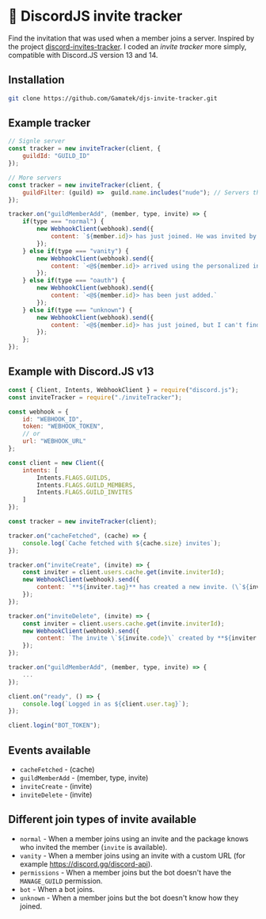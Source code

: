 # 📧 DiscordJS invite tracker

Find the invitation that was used when a member joins a server.
Inspired by the project [discord-invites-tracker](https://github.com/Androz2091/discord-invites-tracker).
I coded an *invite tracker* more simply, compatible with Discord.JS version 13 and 14.

## Installation
```bash
git clone https://github.com/Gamatek/djs-invite-tracker.git
```

## Example tracker
```js
// Signle server
const tracker = new inviteTracker(client, {
    guildId: "GUILD_ID"
});

// More servers
const tracker = new inviteTracker(client, {
    guildFilter: (guild) =>  guild.name.includes("nude"); // Servers that contain "nude" in their name will not be processed.
});

tracker.on("guildMemberAdd", (member, type, invite) => {
    if(type === "normal") {
        new WebhookClient(webhook).send({
            content: `${member.id}> has just joined. He was invited by **${invite.inviter.tag}**.`
        });
    } else if(type === "vanity") {
        new WebhookClient(webhook).send({
            content: `<@${member.id}> arrived using the personalized invitation.`
        });
    } else if(type === "oauth") {
        new WebhookClient(webhook).send({
            content: `<@${member.id}> has been just added.`
        });
    } else if(type === "unknown") {
        new WebhookClient(webhook).send({
            content: `<@${member.id}> has just joined, but I can't find out who invited him.`
        });
    };
});
```

## Example with Discord.JS v13
```js
const { Client, Intents, WebhookClient } = require("discord.js");
const inviteTracker = require("./inviteTracker");

const webhook = {
    id: "WEBHOOK_ID",
    token: "WEBHOOK_TOKEN",
    // or
    url: "WEBHOOK_URL"
};

const client = new Client({
    intents: [
        Intents.FLAGS.GUILDS,
        Intents.FLAGS.GUILD_MEMBERS,
        Intents.FLAGS.GUILD_INVITES
    ]
});

const tracker = new inviteTracker(client);

tracker.on("cacheFetched", (cache) => {
    console.log(`Cache fetched with ${cache.size} invites`);
});

tracker.on("inviteCreate", (invite) => {
    const inviter = client.users.cache.get(invite.inviterId);
    new WebhookClient(webhook).send({
        content: `**${inviter.tag}** has created a new invite. (\`${invite.code}\`)`
    });
});

tracker.on("inviteDelete", (invite) => {
    const inviter = client.users.cache.get(invite.inviterId);
    new WebhookClient(webhook).send({
        content: `The invite \`${invite.code}\` created by **${inviter.tag}** has been deleted.`
    });
});

tracker.on("guildMemberAdd", (member, type, invite) => {
    ...
});

client.on("ready", () => {
    console.log(`Logged in as ${client.user.tag}`);
});

client.login("BOT_TOKEN");
```

## Events available
* `cacheFetched` - (cache)
* `guildMemberAdd` - (member, type, invite)
* `inviteCreate` - (invite)
* `inviteDelete` - (invite)

## Different join types of invite available
* `normal` - When a member joins using an invite and the package knows who invited the member (`invite` is available).
* `vanity` - When a member joins using an invite with a custom URL (for example https://discord.gg/discord-api).
* `permissions` - When a member joins but the bot doesn't have the `MANAGE_GUILD` permission.
* `bot` - When a bot joins.
* `unknown` - When a member joins but the bot doesn't know how they joined.

